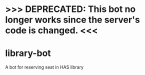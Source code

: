 # >>> DEPRECATED: This bot no longer works since the server's code is changed. <<<

# library-bot

A bot for reserving seat in HAS library
